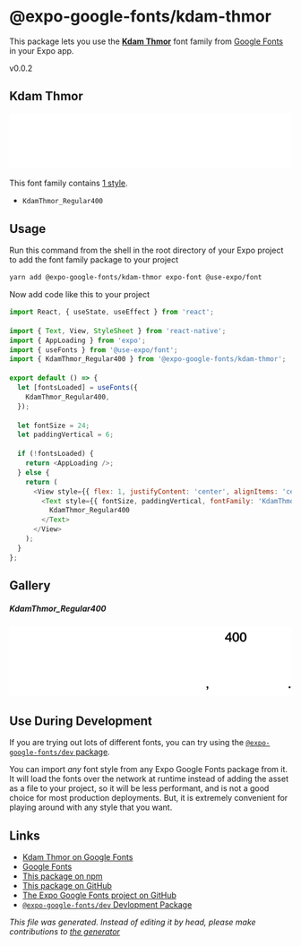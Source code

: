 # @expo-google-fonts/kdam-thmor

This package lets you use the [**Kdam Thmor**](https://fonts.google.com/specimen/Kdam+Thmor) font family from [Google Fonts](https://fonts.google.com/) in your Expo app.

v0.0.2

## Kdam Thmor

![Kdam Thmor](./font-family.png)

This font family contains [1 style](#gallery).

- `KdamThmor_Regular400`

## Usage

Run this command from the shell in the root directory of your Expo project to add the font family package to your project
```sh
yarn add @expo-google-fonts/kdam-thmor expo-font @use-expo/font
```

Now add code like this to your project
```js
import React, { useState, useEffect } from 'react';

import { Text, View, StyleSheet } from 'react-native';
import { AppLoading } from 'expo';
import { useFonts } from '@use-expo/font';
import { KdamThmor_Regular400 } from '@expo-google-fonts/kdam-thmor';

export default () => {
  let [fontsLoaded] = useFonts({
    KdamThmor_Regular400,
  });

  let fontSize = 24;
  let paddingVertical = 6;

  if (!fontsLoaded) {
    return <AppLoading />;
  } else {
    return (
      <View style={{ flex: 1, justifyContent: 'center', alignItems: 'center' }}>
        <Text style={{ fontSize, paddingVertical, fontFamily: 'KdamThmor_Regular400' }}>
          KdamThmor_Regular400
        </Text>
      </View>
    );
  }
};

```

## Gallery

##### KdamThmor_Regular400
![KdamThmor_Regular400](./9fc30fa8d328331e5132a7c7bf04cc803ada727681101c00dce2c9e84732f191.ttf.png)


## Use During Development

If you are trying out lots of different fonts, you can try using the [`@expo-google-fonts/dev` package](https://www.npmjs.com/package/@expo-google-fonts/dev).

You can import *any* font style from any Expo Google Fonts package from it. It will load the fonts
over the network at runtime instead of adding the asset as a file to your project, so it will be 
less performant, and is not a good choice for most production deployments. But, it is extremely convenient
for playing around with any style that you want.

## Links

- [Kdam Thmor on Google Fonts](https://fonts.google.com/specimen/Kdam+Thmor)
- [Google Fonts](https://fonts.google.com/)
- [This package on npm](https://www.npmjs.com/package/@expo-google-fonts/kdam-thmor)
- [This package on GitHub](https://github.com/expo/google-fonts/tree/master/font-packages/kdam-thmor)
- [The Expo Google Fonts project on GitHub](https://github.com/expo/google-fonts)
- [`@expo-google-fonts/dev` Devlopment Package](https://github.com/expo/google-fonts/tree/master/font-packages/dev)


*This file was generated. Instead of editing it by head, please make contributions to [the generator](https://github.com/expo/google-fonts/tree/master/packages/generator)*
